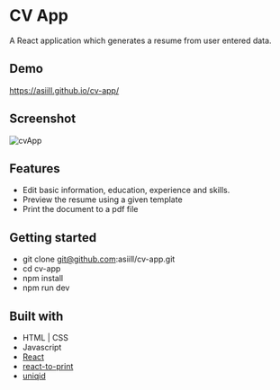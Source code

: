 # CV App
A React application which generates a resume from user entered data.

## Demo
https://asiill.github.io/cv-app/

## Screenshot
![cvApp](https://github.com/asiill/cv-app/assets/9745019/ae39ba2e-ded4-49b4-8ad7-dd3f4855c764)

## Features
* Edit basic information, education, experience and skills.
* Preview the resume using a given template
* Print the document to a pdf file

## Getting started
* git clone git@github.com:asiill/cv-app.git
* cd cv-app
* npm install
* npm run dev

## Built with
* HTML | CSS
* Javascript
* [React](https://react.dev/)
* [react-to-print](https://www.npmjs.com/package/react-to-print)
* [uniqid](https://www.npmjs.com/package/uniqid)



